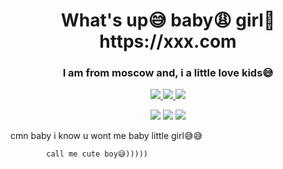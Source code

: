 <div id='header' align="center">
  <h1>What's up😅 baby😩 girl🙎 https://xxx.com</h1>
  <h3> I am from moscow and, i a little love kids😅 </h3>
  <a href="https://t.me/+w-uCHDeJQN9iMDgy">
    <img src="https://img.shields.io/badge/Telegram-2CA5E0?style=for-the-badge&logo=telegram&logoColor=white">
  </a>
  <a href="https://molitvaslovo.ru/wp-content/uploads/a/c/d/acd72dd97c165a9ce29a281e2e862877.jpeg">
    <img src="https://img.shields.io/badge/Wire-B71C1C?style=for-the-badge&logo=wire&logoColor=white">
  </a>
  <a href="https://tankionline.com/ru/">
    <img src="https://img.shields.io/badge/matrix-000000?style=for-the-badge&logo=Matrix&logoColor=white">
  </a>
  <div id="stat" align="center">
    <p>
      <img src="https://github-profile-summary-cards.vercel.app/api/cards/profile-details?username=RoMyKu6&theme=dark">
      <img src="https://github-profile-summary-cards.vercel.app/api/cards/most-commit-language?username=RoMyKu6&theme=dark">
      <img src="https://github-profile-summary-cards.vercel.app/api/cards/stats?username=RoMyKu6&theme=dark">
    </p>
  </div>
</div>
cmn baby i know u wont me baby little girl😅😅


            call me cute boy😅)))))
